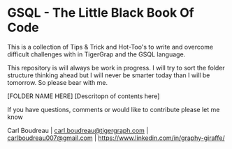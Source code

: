 # GSQL - The Little Black Book Of Code
This is a collection of Tips &amp; Trick and Hot-Too's to write and overcome difficult challenges with in TigerGrap and the GSQL language.

This repository is will always be work in progress.  I will try to sort the folder structure thinking ahead but I will never be smarter today than I will be tomorrow.  So please bear with me.

[FOLDER NAME HERE]
[Descritopn of contents here]

If you have questions, comments or would like to contribute please let me know

Carl Boudreau | carl.boudreau@tigergraph.com | carlboudreau007@gmail.com | https://www.linkedin.com/in/graphy-giraffe/
